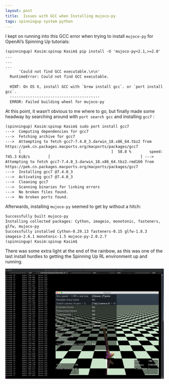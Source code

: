 ```yaml
---
layout: post
title:  Issues with GCC when Installing mujoco-py
tags: spinningup system python
---
```


I kept on running into this GCC error when trying to install `mujoco-py` for OpenAI’s Spinning Up tutorials:

```
(spinningup) Kasim:spinup Kasim$ pip install -U 'mujoco-py<2.1,>=2.0'
...
...
...
      'Could not find GCC executable.\n\n'
  RuntimeError: Could not find GCC executable.
  
  HINT: On OS X, install GCC with `brew install gcc`. or `port install gcc`.
  ----------------------------------------
  ERROR: Failed building wheel for mujoco-py
```

At this point, it wasn’t obvious to me where to go, but finally made some headway by searching around with `port search gcc` and installing `gcc7` :

```
(spinningup) Kasim:spinup Kasim$ sudo port install gcc7
--->  Computing dependencies for gcc7
--->  Fetching archive for gcc7
--->  Attempting to fetch gcc7-7.4.0_3.darwin_18.x86_64.tbz2 from https://pek.cn.packages.macports.org/macports/packages/gcc7
      [                                        ]  58.8 %        speed: 745.3 KiB/s        [                                        ] --->  Attempting to fetch gcc7-7.4.0_3.darwin_18.x86_64.tbz2.rmd160 from https://pek.cn.packages.macports.org/macports/packages/gcc7
--->  Installing gcc7 @7.4.0_3
--->  Activating gcc7 @7.4.0_3
--->  Cleaning gcc7
--->  Scanning binaries for linking errors
--->  No broken files found.                             
--->  No broken ports found.
```

Afterwards, installing `mujoco-py` seemed to get by without a hitch:

```
Successfully built mujoco-py
Installing collected packages: Cython, imageio, monotonic, fasteners, glfw, mujoco-py
Successfully installed Cython-0.29.13 fasteners-0.15 glfw-1.8.3 imageio-2.6.1 monotonic-1.5 mujoco-py-2.0.2.7
(spinningup) Kasim:spinup Kasim$ 
```

There was some extra light at the end of the rainbow, as this was one of the last install hurdles to getting the Spinning Up RL environment up and running.

![SpinningUp](/assets/images/spinning-up-first-run.png)
